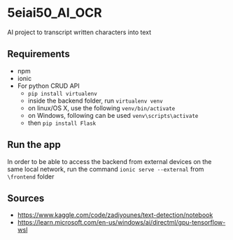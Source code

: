 # 5eiai50_AI_OCR
AI project to transcript written characters into text

## Requirements
* npm
* ionic
* For python CRUD API
    - ```pip install virtualenv```
    - inside the backend folder, run ```virtualenv venv```
    - on linux/OS X, use the following ```venv/bin/activate```
    - on Windows, following can be used ```venv\scripts\activate```
    - then ```pip install Flask```


## Run the app
In order to be able to access the backend from external devices on the same local network, run the command ```ionic serve --external``` from ```\frontend``` folder

## Sources
- https://www.kaggle.com/code/zadiyounes/text-detection/notebook
- https://learn.microsoft.com/en-us/windows/ai/directml/gpu-tensorflow-wsl
